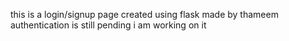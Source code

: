 this is a login/signup page created using flask made by thameem
authentication is still pending i am working on it
